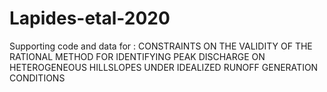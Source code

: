 # Lapides-etal-2020
Supporting code and data for : CONSTRAINTS ON THE VALIDITY OF THE RATIONAL METHOD FOR IDENTIFYING PEAK DISCHARGE ON HETEROGENEOUS HILLSLOPES UNDER IDEALIZED RUNOFF GENERATION CONDITIONS
